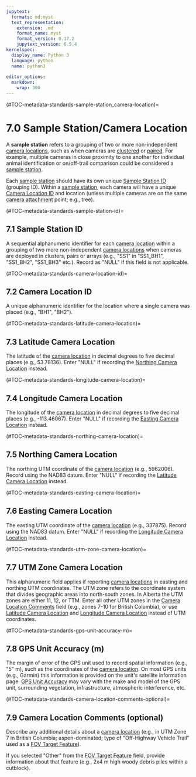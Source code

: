 ```yaml
---
jupytext:
  formats: md:myst
  text_representation:
    extension: .md
    format_name: myst
    format_version: 0.17.2
    jupytext_version: 6.5.4
kernelspec:
  display_name: Python 3
  language: python
  name: python3
  
editor_options: 
  markdown: 
    wrap: 300
---
```

(#TOC-metadata-standards-sample-station_camera-location)=
# 7.0 Sample Station/Camera Location

A **sample station** refers to a grouping of two or more non-independent [camera locations](#Heirch_Camera_location), such as when cameras are [clustered](#sampledesign_clustered) or [paired](#Sampledesign_paired). For example, multiple cameras in close proximity to one another for individual animal identification or on/off-trail comparison could be considered a [sample station](#Heirch_Sample_station).

Each [sample station](#Heirch_Sample_station) should have its own unique [Sample Station ID](#ID_Sample_station_ID) (grouping ID). Within a [sample station](#Heirch_Sample_station), each camera will have a unique [Camera Location ID](#ID_Camera_location) and location (unless multiple cameras are on the same [camera attachment](#camera-attachment) point; e.g., tree).

(#TOC-metadata-standards-sample-station-id)=
## 7.1 Sample Station ID

A sequential alphanumeric identifier for each [camera location](#Heirch_Camera_location) within a grouping of two more non-independent [camera locations](#Heirch_Camera_location) when cameras are deployed in clusters, pairs or arrays (e.g., "SS1" in "SS1_BH1", "SS1_BH2", "SS1_BH3" etc.). Record as "NULL" if this field is not applicable.

(#TOC-metadata-standards-camera-location-id)=
## 7.2 Camera Location ID

A unique alphanumeric identifier for the location where a single camera was placed (e.g., "BH1", "BH2").

(#TOC-metadata-standards-latitude-camera-location)=
## 7.3 Latitude Camera Location

The latitude of the [camera location](#Heirch_Camera_location) in decimal degrees to five decimal places (e.g., 53.78136). Enter "NULL" if recording the [Northing Camera Location](#Coord_Northing_camera_location) instead.

(#TOC-metadata-standards-longitude-camera-location)=
## 7.4 Longitude Camera Location

The longitude of the [camera location](#Heirch_Camera_location) in decimal degrees to five decimal places (e.g., -113.46067). Enter "NULL" if recording the [Easting Camera Location](#Coord_Easting_camera_location) instead.

(#TOC-metadata-standards-northing-camera-location)=
## 7.5 Northing Camera Location

The northing UTM coordinate of the [camera location](#Heirch_Camera_location) (e.g., 5962006). Record using the NAD83 datum. Enter "NULL" if recording the [Latitude Camera Location](#Coord_Latitude_camera_location) instead.

(#TOC-metadata-standards-easting-camera-location)=
## 7.6 Easting Camera Location

The easting UTM coordinate of the [camera location](#Heirch_Camera_location) (e.g., 337875). Record using the NAD83 datum. Enter "NULL" if recording the [Longitude Camera Location](#Coord_Longitude_camera_location) instead.

(#TOC-metadata-standards-utm-zone-camera-location)=
## 7.7 UTM Zone Camera Location

This alphanumeric field applies if reporting [camera locations](#Heirch_Camera_location) in easting and northing UTM coordinates. The UTM zone refers to the coordinate system that divides geographic areas into north-south zones. In Alberta the UTM zones are either 11, 12, or TTM. Enter all other UTM zones in the [Camera Location Comments](#Comments_Camera_location_comments) field (e.g., zones 7-10 for British Columbia), or use [Latitude Camera Location](#Coord_Latitude_camera_location) and [Longitude Camera Location](#Coord_Longitude_camera_location) instead of UTM coordinates.

(#TOC-metadata-standards-gps-unit-accuracy-m)=
## 7.8 GPS Unit Accuracy (m)

The margin of error of the GPS unit used to record spatial information (e.g., "5" m), such as the coordinates of the [camera location](#Heirch_Camera_location). On most GPS units (e.g., Garmin) this information is provided on the unit's satellite information page. [GPS Unit Accuracy](#GPS_unit_accuracy) may vary with the make and model of the GPS unit, surrounding vegetation, infrastructure, atmospheric interference, etc.

(#TOC-metadata-standards-camera-location-comments-optional)=
## 7.9 Camera Location Comments (optional)

Describe any additional details about a [camera location](#Heirch_Camera_location) (e.g., in UTM Zone 7 in British Columbia; aspen-dominated; type of "Off-Highway Vehicle Trail" used as a [FOV Target Feature](#FOV_target)).

If you selected "Other" from the [FOV Target Feature](#FOV_target) field, provide information about that feature (e.g., 2x4 m high woody debris piles within a cutblock).

